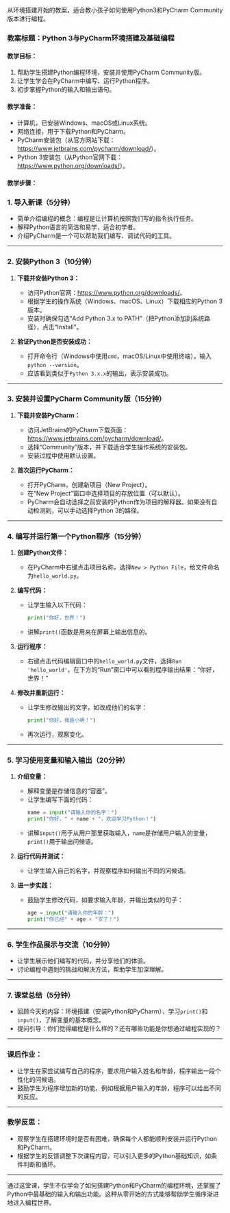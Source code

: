 从环境搭建开始的教案，适合教小孩子如何使用Python3和PyCharm Community版本进行编程。

### 教案标题：Python 3与PyCharm环境搭建及基础编程

#### 教学目标：
1. 帮助学生搭建Python编程环境，安装并使用PyCharm Community版。
2. 让学生学会在PyCharm中编写、运行Python程序。
3. 初步掌握Python的输入和输出语句。

#### 教学准备：
- 计算机，已安装Windows、macOS或Linux系统。
- 网络连接，用于下载Python和PyCharm。
- PyCharm安装包（从官方网站下载：<https://www.jetbrains.com/pycharm/download/>）。
- Python 3安装包（从Python官网下载：<https://www.python.org/downloads/>）。

#### 教学步骤：

### **1. 导入新课（5分钟）**
- 简单介绍编程的概念：编程是让计算机按照我们写的指令执行任务。
- 解释Python语言的简洁和易学，适合初学者。
- 介绍PyCharm是一个可以帮助我们编写、调试代码的工具。

---

### **2. 安装Python 3（10分钟）**

1. **下载并安装Python 3：**
    - 访问Python官网：<https://www.python.org/downloads/>。
    - 根据学生的操作系统（Windows、macOS、Linux）下载相应的Python 3版本。
    - 安装时确保勾选“Add Python 3.x to PATH”（把Python添加到系统路径），点击“Install”。

2. **验证Python是否安装成功：**
    - 打开命令行（Windows中使用`cmd`，macOS/Linux中使用终端），输入`python --version`。
    - 应该看到类似于`Python 3.x.x`的输出，表示安装成功。

---

### **3. 安装并设置PyCharm Community版（15分钟）**

1. **下载并安装PyCharm：**
    - 访问JetBrains的PyCharm下载页面：<https://www.jetbrains.com/pycharm/download/>。
    - 选择“Community”版本，并下载适合学生操作系统的安装包。
    - 安装过程中使用默认设置。

2. **首次运行PyCharm：**
    - 打开PyCharm，创建新项目（New Project）。
    - 在“New Project”窗口中选择项目的存放位置（可以默认）。
    - PyCharm会自动选择之前安装的Python作为项目的解释器。如果没有自动检测到，可以手动选择Python 3的路径。

---

### **4. 编写并运行第一个Python程序（15分钟）**

1. **创建Python文件：**
    - 在PyCharm中右键点击项目名称，选择`New > Python File`，给文件命名为`hello_world.py`。

2. **编写代码：**
    - 让学生输入以下代码：
      ```python
      print("你好，世界！")
      ```
    - 讲解`print()`函数是用来在屏幕上输出信息的。

3. **运行程序：**
    - 右键点击代码编辑窗口中的`hello_world.py`文件，选择`Run 'hello_world'`，在下方的“Run”窗口中可以看到程序输出结果：“你好，世界！”

4. **修改并重新运行：**
    - 让学生修改输出的文字，如改成他们的名字：
      ```python
      print("你好，我是小明！")
      ```
    - 再次运行，观察变化。

---

### **5. 学习使用变量和输入输出（20分钟）**

1. **介绍变量：**
    - 解释变量是存储信息的“容器”。
    - 让学生编写下面的代码：
      ```python
      name = input("请输入你的名字：")
      print("你好，" + name + "，欢迎学习Python！")
      ```
    - 讲解`input()`用于从用户那里获取输入，`name`是存储用户输入的变量，`print()`用于输出问候语。

2. **运行代码并测试：**
    - 让学生输入自己的名字，并观察程序如何输出不同的问候语。

3. **进一步实践：**
    - 鼓励学生修改代码，如要求输入年龄，并输出类似的句子：
      ```python
      age = input("请输入你的年龄：")
      print("你已经" + age + "岁了！")
      ```

---

### **6. 学生作品展示与交流（10分钟）**

- 让学生展示他们编写的代码，并分享他们的体验。
- 讨论编程中遇到的挑战和解决方法，帮助学生加深理解。

---

### **7. 课堂总结（5分钟）**

- 回顾今天的内容：环境搭建（安装Python和PyCharm），学习`print()`和`input()`，了解变量的基本概念。
- 提问引导：你们觉得编程是什么样的？还有哪些功能是你想通过编程实现的？

---

### **课后作业：**

- 让学生在家尝试编写自己的程序，要求用户输入姓名和年龄，程序输出一段个性化的问候语。
- 鼓励学生为程序增加新的功能，例如根据用户输入的年龄，程序可以给出不同的反应。

---

### **教学反思：**
- 观察学生在搭建环境时是否有困难，确保每个人都能顺利安装并运行Python和PyCharm。
- 根据学生的反馈调整下次课程内容，可以引入更多的Python基础知识，如条件判断和循环。

---

通过这堂课，学生不仅学会了如何搭建Python和PyCharm的编程环境，还掌握了Python中最基础的输入和输出功能。这种从零开始的方式能够帮助学生循序渐进地进入编程世界。